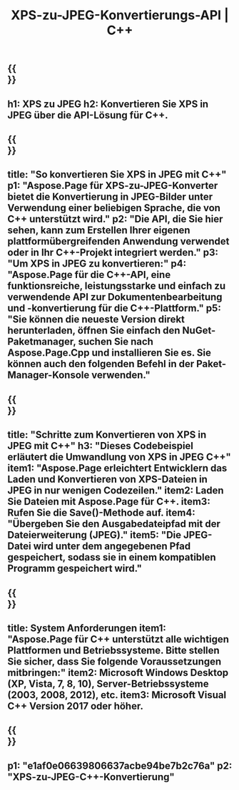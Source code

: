 ﻿---
translation: true
template: /_templates/_conversion-child-cpp.md
title: XPS-zu-JPEG-Konvertierungs-API | C++
url: /cpp/conversion/xps-to-jpeg/
description: PS-zu-JPEG-Konvertierung bereitgestellt von Aspose.Page für die C++-API-Lösung. Funktioniert in C++ Runtime Environment für Windows 32 Bit, Windows 64 Bit und Linux 64 Bit.
informat: XPS
outformat: JPEG
otherformats: EPS PS
---

{{<section banner>}}
---
h1: XPS zu JPEG
h2: Konvertieren Sie XPS in JPEG über die API-Lösung für C++.
---

{{<section overview>}}
---
title: "So konvertieren Sie XPS in JPEG mit C++"
p1: "Aspose.Page für XPS-zu-JPEG-Konverter bietet die Konvertierung in JPEG-Bilder unter Verwendung einer beliebigen Sprache, die von C++ unterstützt wird."
p2: "Die API, die Sie hier sehen, kann zum Erstellen Ihrer eigenen plattformübergreifenden Anwendung verwendet oder in Ihr C++-Projekt integriert werden."
p3: "Um XPS in JPEG zu konvertieren:"
p4: "Aspose.Page für die C++-API, eine funktionsreiche, leistungsstarke und einfach zu verwendende API zur Dokumentenbearbeitung und -konvertierung für die C++-Plattform."
p5: "Sie können die neueste Version direkt herunterladen, öffnen Sie einfach den NuGet-Paketmanager, suchen Sie nach Aspose.Page.Cpp und installieren Sie es. Sie können auch den folgenden Befehl in der Paket-Manager-Konsole verwenden."
---

{{<section feature1>}}
---
title: "Schritte zum Konvertieren von XPS in JPEG mit C++"
h3: "Dieses Codebeispiel erläutert die Umwandlung von XPS in JPEG C++"
item1: "Aspose.Page erleichtert Entwicklern das Laden und Konvertieren von XPS-Dateien in JPEG in nur wenigen Codezeilen."
item2: Laden Sie Dateien mit Aspose.Page für C++.
item3: Rufen Sie die Save()-Methode auf.
item4: "Übergeben Sie den Ausgabedateipfad mit der Dateierweiterung (JPEG)."
item5: "Die JPEG-Datei wird unter dem angegebenen Pfad gespeichert, sodass sie in einem kompatiblen Programm gespeichert wird."
---

{{<section feature2>}}
---
title: System Anforderungen
item1: "Aspose.Page für C++ unterstützt alle wichtigen Plattformen und Betriebssysteme. Bitte stellen Sie sicher, dass Sie folgende Voraussetzungen mitbringen:"
item2: Microsoft Windows Desktop (XP, Vista, 7, 8, 10), Server-Betriebssysteme (2003, 2008, 2012), etc.
item3: Microsoft Visual C++ Version 2017 oder höher.
---

{{<section gist>}}
---
p1: "e1af0e06639806637acbe94be7b2c76a"
p2: "XPS-zu-JPEG-C++-Konvertierung"
---
